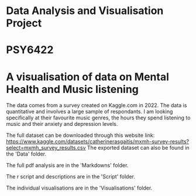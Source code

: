 # Data Analysis and Visualisation Project
# PSY6422
# A visualisation of data on Mental Health and Music listening

The data comes from a survey created on Kaggle.com in 2022. The data is quantitative and involves a large sample of respondants. I am looking specifically at their favourite music genres, the hours they spend listening to music and their anxiety and depression levels.

The full dataset can be downloaded through this website link: https://www.kaggle.com/datasets/catherinerasgaitis/mxmh-survey-results?select=mxmh_survey_results.csv
The exported dataset can also be found in the 'Data' folder.

The full pdf analysis are in the 'Markdowns' folder.

The r script and descriptions are in the 'Script' folder.

The individual visualisations are in the 'Visualisations' folder.
